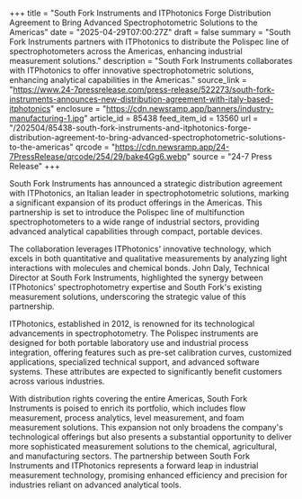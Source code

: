 +++
title = "South Fork Instruments and ITPhotonics Forge Distribution Agreement to Bring Advanced Spectrophotometric Solutions to the Americas"
date = "2025-04-29T07:00:27Z"
draft = false
summary = "South Fork Instruments partners with ITPhotonics to distribute the Polispec line of spectrophotometers across the Americas, enhancing industrial measurement solutions."
description = "South Fork Instruments collaborates with ITPhotonics to offer innovative spectrophotometric solutions, enhancing analytical capabilities in the Americas."
source_link = "https://www.24-7pressrelease.com/press-release/522273/south-fork-instruments-announces-new-distribution-agreement-with-italy-based-itphotonics"
enclosure = "https://cdn.newsramp.app/banners/industry-manufacturing-1.jpg"
article_id = 85438
feed_item_id = 13560
url = "/202504/85438-south-fork-instruments-and-itphotonics-forge-distribution-agreement-to-bring-advanced-spectrophotometric-solutions-to-the-americas"
qrcode = "https://cdn.newsramp.app/24-7PressRelease/qrcode/254/29/bake4Gg6.webp"
source = "24-7 Press Release"
+++

<p>South Fork Instruments has announced a strategic distribution agreement with ITPhotonics, an Italian leader in spectrophotometric solutions, marking a significant expansion of its product offerings in the Americas. This partnership is set to introduce the Polispec line of multifunction spectrophotometers to a wide range of industrial sectors, providing advanced analytical capabilities through compact, portable devices.</p><p>The collaboration leverages ITPhotonics' innovative technology, which excels in both quantitative and qualitative measurements by analyzing light interactions with molecules and chemical bonds. John Daly, Technical Director at South Fork Instruments, highlighted the synergy between ITPhotonics' spectrophotometry expertise and South Fork's existing measurement solutions, underscoring the strategic value of this partnership.</p><p>ITPhotonics, established in 2012, is renowned for its technological advancements in spectrophotometry. The Polispec instruments are designed for both portable laboratory use and industrial process integration, offering features such as pre-set calibration curves, customized applications, specialized technical support, and advanced software systems. These attributes are expected to significantly benefit customers across various industries.</p><p>With distribution rights covering the entire Americas, South Fork Instruments is poised to enrich its portfolio, which includes flow measurement, process analytics, level measurement, and foam measurement solutions. This expansion not only broadens the company's technological offerings but also presents a substantial opportunity to deliver more sophisticated measurement solutions to the chemical, agricultural, and manufacturing sectors. The partnership between South Fork Instruments and ITPhotonics represents a forward leap in industrial measurement technology, promising enhanced efficiency and precision for industries reliant on advanced analytical tools.</p>
